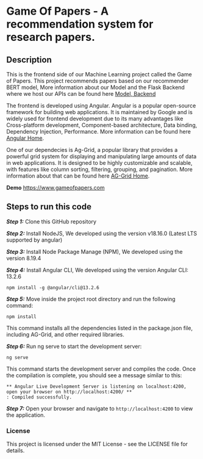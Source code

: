 # Game Of Papers - A recommendation system for research papers.

## Description
This is the frontend side of our Machine Learning project called the Game of Papers. This project recommends papers based on our recommender BERT model, More information about our Model and the Flask Backend where we host our APIs can be found here [Model, Backend](https://github.com/adit-negi/GameOfPapers.git)

The frontend is developed using Angular. Angular is a popular open-source framework for building web applications. It is maintained by Google and is widely used for frontend development due to its many advantages like Cross-platform development, Component-based architecture, Data binding, Dependency Injection, Performance. More information can be found here [Angular Home](https://angular.io/).

One of our dependecies is Ag-Grid, a popular library that provides a powerful grid system for displaying and manipulating large amounts of data in web applications. It is designed to be highly customizable and scalable, with features like column sorting, filtering, grouping, and pagination. More information about that can be found here [AG-Grid Home](https://www.ag-grid.com/).

**Demo**
https://www.gameofpapers.com

## Steps to run this code

***Step 1:***
Clone this GitHub repository

***Step 2:***
Install NodeJS, 
We developed using the version v18.16.0 (Latest LTS supported by angular)

***Step 3:***
Install Node Package Manage (NPM), 
We developed using the version 8.19.4

***Step 4:***
Install Angular CLI, 
We developed using the version Angular CLI: 13.2.6

```
npm install -g @angular/cli@13.2.6
```

***Step 5:***
Move inside the project root directory and run the following command:
```
npm install
```
This command installs all the dependencies listed in the package.json file, including AG-Grid, and other required libraries.

***Step 6:***
Run ng serve to start the development server:
```
ng serve
```
This command starts the development server and compiles the code. Once the compilation is complete, you should see a message similar to this:

```
** Angular Live Development Server is listening on localhost:4200, open your browser on http://localhost:4200/ **
: Compiled successfully.
```

***Step 7:***
Open your browser and navigate to ``` http://localhost:4200 ``` to view the application.

### License
This project is licensed under the MIT License - see the LICENSE file for details.
